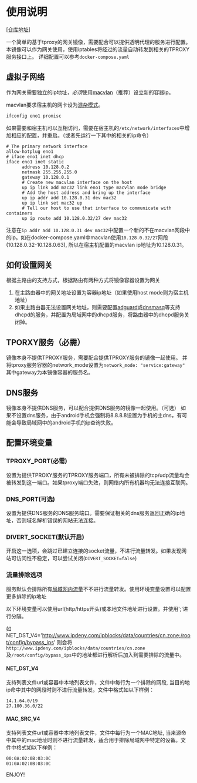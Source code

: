 # 使用说明

[[仓库地址](https://github.com/fireinice/tproxy-gateway)]

一个简单的基于tproxy的网关镜像，需要配合可以提供透明代理的服务进行配置。
本镜像可以作为网关使用，使用iptables将经过的流量自动转发到相关的TPROXY服务接口上。
详细配置可以参考`docker-compose.yaml`

## 虚拟子网络
作为网关需要独立的ip地址，*必须*使用[macvlan](https://uefeng.com/docker-macvlan.html)（推荐）设立新的容器ip。

macvlan要求宿主机的网卡设为[混杂模式](https://zdyxry.github.io/2020/03/18/%E7%90%86%E8%A7%A3%E7%BD%91%E5%8D%A1%E6%B7%B7%E6%9D%82%E6%A8%A1%E5%BC%8F/)。
```bash
ifconfig eno1 promisc
```

如果需要和宿主机可以互相访问，需要在宿主机的`/etc/network/interfaces`中增加相应的配置，并重启。（或者先运行一下其中的相关的ip命令）
```
# The primary network interface
allow-hotplug eno1
# iface eno1 inet dhcp
iface eno1 inet static
	  address 10.128.0.2
	  netmask 255.255.255.0
	  gateway 10.128.0.1
	  # Create new macvlan interface on the host
	  up ip link add mac32 link eno1 type macvlan mode bridge
	  # Add the host address and bring up the interface
	  up ip addr add 10.128.0.31 dev mac32
	  up ip link set mac32 up
	  # Tell our host to use that interface to communicate with containers
	  up ip route add 10.128.0.32/27 dev mac32
```

注意在`ip addr add 10.128.0.31 dev mac32`中配置一个新的不在macvlan网段中的ip。如在docker-compose.yaml中macvlan使用`10.128.0.32/27`网段(10.128.0.32-10.128.0.63), 所以在宿主机配置的macvlan ip地址为10.128.0.31。

## 如何设置网关
根据主路由的支持方式，根据路由有两种方式将镜像容器设置为网关

1. 在主路由器中的网关地址设置为容器ip地址（如果使用host mode则为宿主机地址）
2. 如果主路由器无法设置网关地址，则需要配置[adguard](https://hub.docker.com/r/adguard/adguardhome)或[dnsmasq](https://hub.docker.com/r/dockurr/dnsmasq)等支持dhcpd的服务，并配置为局域网中的dhcpd服务，将路由器中的dhcpd服务关闭掉。

## TPORXY服务（必需）
镜像本身不提供TPROXY服务，需要配合提供TPROXY服务的镜像一起使用。
并将tproxy服务容器的network_mode设置为`network_mode: "service:gateway"`
其中gateway为本镜像容器的服务名。

## DNS服务
镜像本身不提供DNS服务，可以配合提供DNS服务的镜像一起使用。（可选）
如果不设置dns服务，由于android手机会强制将8.8.8.8设置为手机的主dns，有可能会导致局域网中的android手机的ip查询失败。

## 配置环境变量

### TPROXY_PORT(必需)
设置为提供TPROXY服务的TPROXY服务端口，所有未被排除的tcp/udp流量均会被转发到这一端口。如果tproxy端口失效，则网络内所有机器均无法连接互联网。

### DNS_PORT(可选)
设置为提供DNS服务的DNS服务端口。需要保证相关的dns服务返回正确的ip地址，否则域名解析错误的网站无法连接。

### DIVERT_SOCKET(默认开启)
开启这一选项，会跳过已建立连接的socket流量，不进行流量转发。如果发现网站可访问性不稳定，可以尝试关闭(`DIVERT_SOCKET=false`)

### 流量排除选项
服务默认会排除所有[局域网内流量](https://zh-m-wikipedia-org.translate.goog/zh-cn/%E4%BF%9D%E7%95%99IP%E5%9C%B0%E5%9D%80?_x_tr_sl=zh-CN&_x_tr_tl=en&_x_tr_hl=en&_x_tr_pto=sc)不不进行流量转发。使用环境变量设置可以配置更多排除的ip地址

以下环境变量可以使用url(http/https开头)或本地文件地址进行设置。并使用';'进行分隔。

如 NET_DST_V4='http://www.ipdeny.com/ipblocks/data/countries/cn.zone;/root/config/bypass_ips'
则会将`http://www.ipdeny.com/ipblocks/data/countries/cn.zone`及`/root/config/bypass_ips`中的地址都进行解析后加入到需要排除的流量中。

#### NET_DST_V4
支持列表文件url或容器中本地列表文件，文件中每行为一个排除的网段, 当目的地ip命中其中的网段时则不进行流量转发。文件中格式如以下样例：
```
14.1.64.0/19
27.100.36.0/22
```

#### MAC_SRC_V4
支持列表文件url或容器中本地列表文件，文件中每行为一个MAC地址, 当来源命中其中的mac地址时则不进行流量转发，适合用于排除局域网中特定的设备。文件中格式如以下样例：

```
00:0A:02:0B:03:0C
01:0A:02:0B:03:0C
```


ENJOY!
